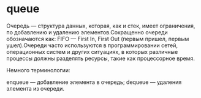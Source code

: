 # queue
Очередь — структура данных, которая, как и стек, имеет ограничения, по добавлению и удалению элементов.Сокращенно очереди обозначаются как: FIFO — First In, First Out (первым пришел, первым ушел).Очереди часто используются в программировании сетей, операционных систем и других ситуациях, в которых различные процессы должны разделять ресурсы, такие как процессорное время.

Немного терминологии:

enqueue — добавление элемента в очередь;
dequeue — удаления элемента из очереди.
